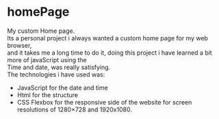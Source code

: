 # homePage
My custom Home page. <br>
Its a personal project i always wanted a custom home page for my web browser, <br>
and it takes me a long time to do it, doing this project i have learned a bit more of javaScript using the <br>
Time and date, was really satisfying.<br>
The technologies i have used was:<br>
* JavaScript for the date and time <br>
* Html for the structure<br>
* CSS Flexbox for the responsive side of the website for screen resolutions of 1280×728 and 1920x1080.

